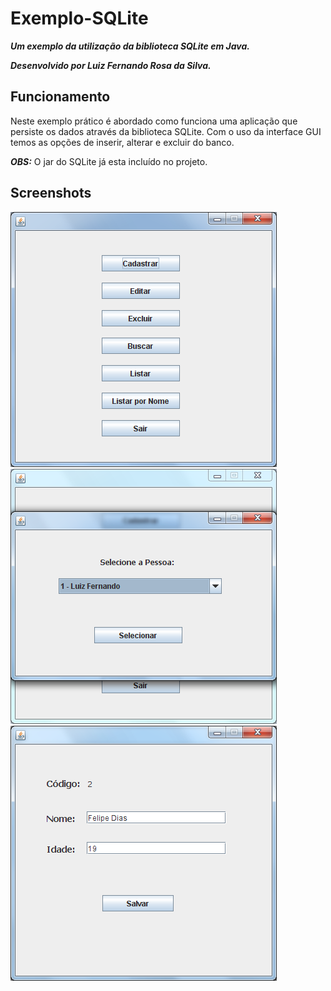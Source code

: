 Exemplo-SQLite
==============

***Um exemplo da utilização da biblioteca SQLite em Java.***

***Desenvolvido por Luiz Fernando Rosa da Silva.***

Funcionamento
-------------

Neste exemplo prático é abordado como funciona uma aplicação que persiste os dados através da biblioteca SQLite. Com o uso da interface GUI temos as opções de inserir, alterar e excluir do banco.

***OBS:*** O jar do SQLite já esta incluído no projeto.

Screenshots
-------------

![Alt text](/Screenshots/sample1.png) ![Alt text](/Screenshots/sample2.png)
![Alt text](/Screenshots/sample3.png)

